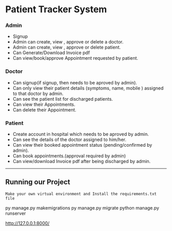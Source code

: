 
# Patient Tracker System

### Admin
- Signup 
- Admin can create, view , approve or delete a doctor.
- Admin can create, view , approve or delete patient.
- Can Generate/Download Invoice pdf 
- Can view/book/approve Appointment requested by patient.

### Doctor
- Can signup(if signup, then needs to be aproved by admin).
- Can only view their patient details (symptoms, name, mobile ) assigned to that doctor by admin.
- Can see the patient list for discharged patients.
- Can view their Appointments.
- Can delete their Appointment.

### Patient
- Create account in hospital which needs to be aproved by admin.
- Can see the details of the doctor assigned to him/her.
- Can view their booked appointment status (pending/confirmed by admin).
- Can book appointments.(approval required by admin)
- Can view/download Invoice pdf after being discharged by admin.

---

## Running our Project
```
Make your own virtual environment and Install the requirements.txt file 
```
py manage.py makemigrations
py manage.py migrate
python manage.py runserver

http://127.0.0.1:8000/
```




